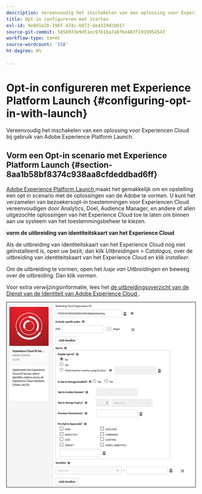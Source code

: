 ```yaml
---
description: Vereenvoudig het inschakelen van een oplossing voor Experiencen Cloud bij gebruik van Adobe Experience Platform Launch.
title: Opt-in configureren met starten
exl-id: 9e9d1e2b-196f-474c-b872-de4329dcb017
source-git-commit: 5858933e9d51ec97b1ba7a8fbe483f1919954543
workflow-type: tm+mt
source-wordcount: '158'
ht-degree: 0%

---
```


# Opt-in configureren met Experience Platform Launch {#configuring-opt-in-with-launch}

Vereenvoudig het inschakelen van een oplossing voor Experiencen Cloud bij gebruik van Adobe Experience Platform Launch.

## Vorm een Opt-in scenario met Experience Platform Launch {#section-8aa1b58bf8374c938aa8cfdeddbad6ff}

[ Adobe Experience Platform Launch ](https://experienceleague.adobe.com/docs/experience-platform/tags/home.html?lang=nl) maakt het gemakkelijk om en opstelling een opt in scenario met de oplossingen van de Adobe te vormen. U kunt het verzamelen van bezoekersopt-in toestemmingen voor Experiencen Cloud vereenvoudigen door Analytics, Doel, Audience Manager, en andere of allen uitgezochte oplossingen van het Experience Cloud toe te laten om binnen aan uw systeem van het toestemmingsbeheer te kiezen.

**vorm de uitbreiding van identiteitskaart van het Experience Cloud**

Als de uitbreiding van identiteitskaart van het Experience Cloud nog niet geïnstalleerd is, open uw bezit, dan klik *Uitbreidingen* > *Catalogus*, over de uitbreiding van identiteitskaart van het Experience Cloud en klik *installeer*.

Om de uitbreiding te vormen, open het *lusje van Uitbreidingen* en beweeg over de uitbreiding. Dan klik *vormen*.

Voor extra verwijzingsinformatie, lees het [ de uitbreidingsoverzicht van de Dienst van de Identiteit van Adobe Experience Cloud ](https://experienceleague.adobe.com/docs/experience-platform/tags/extensions/client/id-service/overview.html?lang=nl-NL).

![](assets/optin-launch.jpg)
